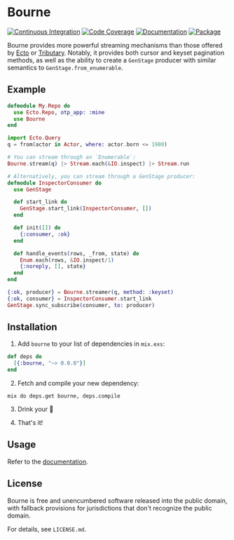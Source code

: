 # Bourne

[![Continuous Integration](https://img.shields.io/travis/mtwilliams/bourne/master.svg)](https://travis-ci.org/mtwilliams/bourne)
[![Code Coverage](https://img.shields.io/coveralls/mtwilliams/bourne/master.svg)](https://coveralls.io/github/mtwilliams/bourne)
[![Documentation](http://inch-ci.org/github/mtwilliams/bourne.svg)](http://inch-ci.org/github/mtwilliams/bourne)
[![Package](https://img.gshields.io/hexpm/dt/bourne.svg)](https://hex.pm/packages/bourne)

Bourne provides more powerful streaming mechanisms than those offered by [Ecto](https://github.com/elixir-ecto/ecto) or [Tributary](https://github.com/DavidAntaramian/tributary). Notably, it provides both cursor and keyset pagination methods, as well as the ability to create a `GenStage` producer with similar semantics to `GenStage.from_enumerable`.

## Example

```elixir
defmodule My.Repo do
  use Ecto.Repo, otp_app: :mine
  use Bourne
end

import Ecto.Query
q = from(actor in Actor, where: actor.born <= 1980)

# You can stream through an `Enumerable`:
Bourne.stream(q) |> Stream.each(&IO.inspect) |> Stream.run

# Alternatively, you can stream through a GenStage producer:
defmodule InspectorConsumer do
  use GenStage

  def start_link do
    GenStage.start_link(InspectorConsumer, [])
  end

  def init([]) do
    {:consumer, :ok}
  end

  def handle_events(rows, _from, state) do
    Enum.each(rows, &IO.inspect/1)
    {:noreply, [], state}
  end
end

{:ok, producer} = Bourne.streamer(q, method: :keyset)
{:ok, consumer} = InspectorConsumer.start_link
GenStage.sync_subscribe(consumer, to: producer)
```

## Installation

  1. Add `bourne` to your list of dependencies in `mix.exs`:

  ```elixir
  def deps do
    [{:bourne, "~> 0.0.0"}]
  end
  ```

  2. Fetch and compile your new dependency:

  ```
  mix do deps.get bourne, deps.compile
  ```

  3. Drink your :tea:

  4. That's it!

## Usage

Refer to the [documentation](https://hexdocs.pm/bourne/Bourne.html).

## License

Bourne is free and unencumbered software released into the public domain, with fallback provisions for jurisdictions that don't recognize the public domain.

For details, see `LICENSE.md`.
